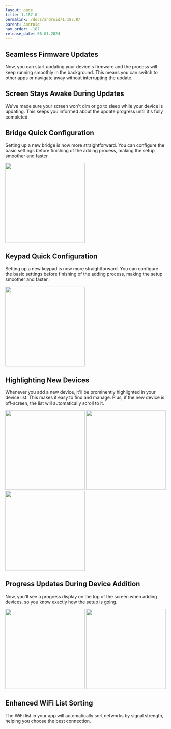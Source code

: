 ```yaml
---
layout: page
title: 1.187.0
permalink: /docs/android/1.187.0/
parent: Android
nav_order: -187
release_date: 08.01.2024
---
```


## Seamless Firmware Updates
Now, you can start updating your device's firmware and the process will keep running smoothly in the background. This means you can switch to other apps or navigate away without interrupting the update.

## Screen Stays Awake During Updates
We've made sure your screen won't dim or go to sleep while your device is updating. This keeps you informed about the update progress until it's fully completed.

## Bridge Quick Configuration
Setting up a new bridge is now more straightforward. You can configure the basic settings before finishing of the adding process, making the setup smoother and faster.

<img src="/tedee-release-notes/docs/android/assets/1.187.0_bridge_quick_configuration.png" width="250">

## Keypad Quick Configuration
Setting up a new keypad is now more straightforward. You can configure the basic settings before finishing of the adding process, making the setup smoother and faster.

<img src="/tedee-release-notes/docs/android/assets/1.187.0_keypad_quick_configuration.png" width="250">

## Highlighting New Devices
Whenever you add a new device, it'll be prominently highlighted in your device list. This makes it easy to find and manage. Plus, if the new device is off-screen, the list will automatically scroll to it.

<img src="/tedee-release-notes/docs/android/assets/1.187.0_keypad_highlight_step1.png" width="250">
<img src="/tedee-release-notes/docs/android/assets/1.187.0_keypad_highlight_step2.png" width="250">
<img src="/tedee-release-notes/docs/android/assets/1.187.0_keypad_highlight_step1.png" width="250">

## Progress Updates During Device Addition
Now, you'll see a progress display on the top of the screen when adding devices, so you know exactly how the setup is going.

<img src="/tedee-release-notes/docs/android/assets/1.187.0_adding_device_progress1.png" width="250">
<img src="/tedee-release-notes/docs/android/assets/1.187.0_adding_device_progress2.png" width="250">

## Enhanced WiFi List Sorting
The WiFi list in your app will automatically sort networks by signal strength, helping you choose the best connection.